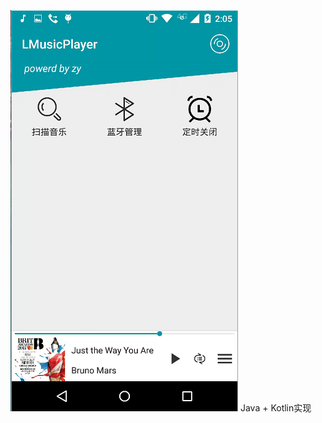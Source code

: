 ![Alt text](https://raw.githubusercontent.com/Sole2016/LocalMusic/master/screenshots/home2.png)
Java + Kotlin实现
